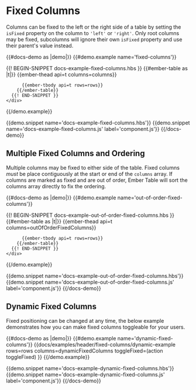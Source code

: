# Fixed Columns

Columns can be fixed to the left or the right side of a table by setting the
`isFixed` property on the column to `'left'` or `'right'`. Only root columns
may be fixed, subcolumns will ignore their own `isFixed` property and use their
parent's value instead.

{{#docs-demo as |demo|}}
  {{#demo.example name='fixed-columns'}}
    <div class="demo-container small">
      {{! BEGIN-SNIPPET docs-example-fixed-columns.hbs }}
        {{#ember-table as |t|}}
          {{ember-thead api=t columns=columns}}

          {{ember-tbody api=t rows=rows}}
        {{/ember-table}}
      {{! END-SNIPPET }}
    </div>
  {{/demo.example}}

  {{demo.snippet name='docs-example-fixed-columns.hbs'}}
  {{demo.snippet name='docs-example-fixed-columns.js' label='component.js'}}
{{/docs-demo}}

## Multiple Fixed Columns and Ordering

Multiple columns may be fixed to either side of the table. Fixed columns _must_
be place contiguously at the start or end of the `columns` array. If columns
are marked as fixed and are out of order, Ember Table will sort the columns
array directly to fix the ordering.

{{#docs-demo as |demo|}}
  {{#demo.example name='out-of-order-fixed-columns'}}
    <div class="demo-container small">
      {{! BEGIN-SNIPPET docs-example-out-of-order-fixed-columns.hbs }}
        {{#ember-table as |t|}}
          {{ember-thead api=t columns=outOfOrderFixedColumns}}

          {{ember-tbody api=t rows=rows}}
        {{/ember-table}}
      {{! END-SNIPPET }}
    </div>
  {{/demo.example}}

  {{demo.snippet name='docs-example-out-of-order-fixed-columns.hbs'}}
  {{demo.snippet name='docs-example-out-of-order-fixed-columns.js' label='component.js'}}
{{/docs-demo}}

## Dynamic Fixed Columns

Fixed positioning can be changed at any time, the below example demonstrates how
you can make fixed columns toggleable for your users.

{{#docs-demo as |demo|}}
  {{#demo.example name='dynamic-fixed-columns'}}
    {{docs/examples/header/fixed-columns/dynamic-example
      rows=rows
      columns=dynamicFixedColumns
      toggleFixed=(action toggleFixed)
    }}
  {{/demo.example}}

  {{demo.snippet name='docs-example-dynamic-fixed-columns.hbs'}}
  {{demo.snippet name='docs-example-dynamic-fixed-columns.js' label='component.js'}}
{{/docs-demo}}
